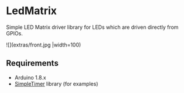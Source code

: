 # LedMatrix
Simple LED Matrix driver library for LEDs which are driven directly from
GPIOs.

![](extras/front.jpg |width=100)

## Requirements
- Arduino 1.8.x
- [SimpleTimer](https://github.com/jfturcot/SimpleTimer) library (for examples)

